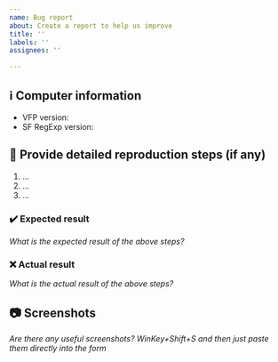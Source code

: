 ```yaml
---
name: Bug report
about: Create a report to help us improve
title: ''
labels: ''
assignees: ''

---
```


## ℹ Computer information

- VFP version: 
- SF RegExp version: 

## 📝 Provide detailed reproduction steps (if any)

1. …
2. …
3. …

### ✔️ Expected result

_What is the expected result of the above steps?_

### ❌ Actual result

_What is the actual result of the above steps?_

## 📷 Screenshots

_Are there any useful screenshots? WinKey+Shift+S and then just paste them directly into the form_
